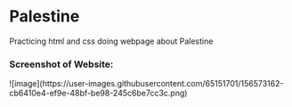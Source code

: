 # Palestine
Practicing html and css doing webpage about Palestine

<h3>Screenshot of Website:</h3>
![image](https://user-images.githubusercontent.com/65151701/156573162-cb6410e4-ef9e-48bf-be98-245c6be7cc3c.png)
